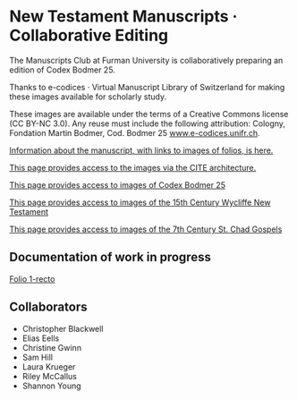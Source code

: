 New Testament Manuscripts · Collaborative Editing
========

The Manuscripts Club at Furman University is collaboratively preparing an edition of Codex Bodmer 25.

Thanks to e-codices · Virtual Manuscript Library of Switzerland for making these images available for scholarly study.

These images are available under the terms of a Creative Commons license (CC BY-NC 3.0). Any reuse must include the following attribution: Cologny, Fondation Martin Bodmer, Cod. Bodmer 25 www.e-codices.unifr.ch.

[Information about the manuscript, with links to images of folios, is here.](http://folio.furman.edu/projects/mss/images-codbod25.html)

[This page provides access to the images via the CITE architecture.](http://folio.furman.edu/citeservlet/browseimg?urn=urn:cite:ecod:codbod25)

[This page provides access to images of Codex Bodmer 25](http://folio.furman.edu/citeservlet/browseimg?urn=urn:cite:ecod:codbod25)


[This page provides access to images of the 15th Century Wycliffe New Testament](http://folio.furman.edu/citeservlet/browseimg?urn=urn:cite:fufolioimg:WycliffRGB)

[This page provides access to images of the 7th Century St. Chad Gospels](http://folio.furman.edu/citeservlet/browseimg?urn=urn:cite:fufolioimg:ChadRGB)

## Documentation of work in progress

[Folio 1-recto](http://folio.furman.edu/citeservlet/indices?urn=urn%3Acite%3Aecod%3Acodbod25.cb-0025_001r)

## Collaborators

- Christopher Blackwell
- Elias Eells
- Christine Gwinn
- Sam Hill
- Laura Krueger
- Riley McCallus
- Shannon Young

